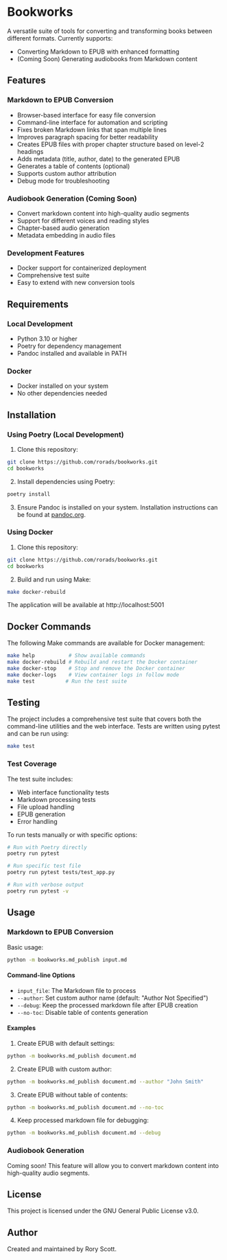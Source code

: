 # Bookworks

A versatile suite of tools for converting and transforming books between different formats. Currently supports:
- Converting Markdown to EPUB with enhanced formatting
- (Coming Soon) Generating audiobooks from Markdown content

## Features

### Markdown to EPUB Conversion
- Browser-based interface for easy file conversion
- Command-line interface for automation and scripting
- Fixes broken Markdown links that span multiple lines
- Improves paragraph spacing for better readability
- Creates EPUB files with proper chapter structure based on level-2 headings
- Adds metadata (title, author, date) to the generated EPUB
- Generates a table of contents (optional)
- Supports custom author attribution
- Debug mode for troubleshooting

### Audiobook Generation (Coming Soon)
- Convert markdown content into high-quality audio segments
- Support for different voices and reading styles
- Chapter-based audio generation
- Metadata embedding in audio files

### Development Features
- Docker support for containerized deployment
- Comprehensive test suite
- Easy to extend with new conversion tools

## Requirements

### Local Development
- Python 3.10 or higher
- Poetry for dependency management
- Pandoc installed and available in PATH

### Docker
- Docker installed on your system
- No other dependencies needed

## Installation

### Using Poetry (Local Development)

1. Clone this repository:
```bash
git clone https://github.com/rorads/bookworks.git
cd bookworks
```

2. Install dependencies using Poetry:
```bash
poetry install
```

3. Ensure Pandoc is installed on your system. Installation instructions can be found at [pandoc.org](https://pandoc.org/installing.html).

### Using Docker

1. Clone this repository:
```bash
git clone https://github.com/rorads/bookworks.git
cd bookworks
```

2. Build and run using Make:
```bash
make docker-rebuild
```

The application will be available at http://localhost:5001

## Docker Commands

The following Make commands are available for Docker management:

```bash
make help           # Show available commands
make docker-rebuild # Rebuild and restart the Docker container
make docker-stop    # Stop and remove the Docker container
make docker-logs    # View container logs in follow mode
make test          # Run the test suite
```

## Testing

The project includes a comprehensive test suite that covers both the command-line utilities and the web interface. Tests are written using pytest and can be run using:

```bash
make test
```

### Test Coverage

The test suite includes:
- Web interface functionality tests
- Markdown processing tests
- File upload handling
- EPUB generation
- Error handling

To run tests manually or with specific options:

```bash
# Run with Poetry directly
poetry run pytest

# Run specific test file
poetry run pytest tests/test_app.py

# Run with verbose output
poetry run pytest -v
```

## Usage

### Markdown to EPUB Conversion

Basic usage:
```bash
python -m bookworks.md_publish input.md
```

#### Command-line Options

- `input_file`: The Markdown file to process
- `--author`: Set custom author name (default: "Author Not Specified")
- `--debug`: Keep the processed markdown file after EPUB creation
- `--no-toc`: Disable table of contents generation

#### Examples

1. Create EPUB with default settings:
```bash
python -m bookworks.md_publish document.md
```

2. Create EPUB with custom author:
```bash
python -m bookworks.md_publish document.md --author "John Smith"
```

3. Create EPUB without table of contents:
```bash
python -m bookworks.md_publish document.md --no-toc
```

4. Keep processed markdown file for debugging:
```bash
python -m bookworks.md_publish document.md --debug
```

### Audiobook Generation

Coming soon! This feature will allow you to convert markdown content into high-quality audio segments.

## License

This project is licensed under the GNU General Public License v3.0.

## Author

Created and maintained by Rory Scott. 